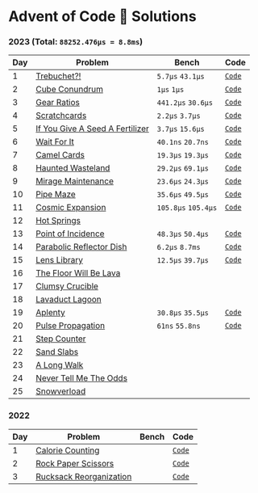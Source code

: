 # Advent of Code 🎄 Solutions

### 2023 (Total: `88252.476µs = 8.8ms`)

| Day | Problem                                                                | Bench               | Code                    |
| --- | ---------------------------------------------------------------------- | ------------------- | ----------------------- |
| 1   | [Trebuchet?!](https://adventofcode.com/2023/day/1)                     | `5.7µs` `43.1µs`    | [`Code`](./2023/day-1)  |
| 2   | [Cube Conundrum](https://adventofcode.com/2023/day/2)                  | `1µs` `1µs`         | [`Code`](./2023/day-2)  |
| 3   | [Gear Ratios](https://adventofcode.com/2023/day/3)                     | `441.2µs` `30.6µs`  | [`Code`](./2023/day-3)  |
| 4   | [Scratchcards](https://adventofcode.com/2023/day/4)                    | `2.2µs` `3.7µs`     | [`Code`](./2023/day-4)  |
| 5   | [If You Give A Seed A Fertilizer](https://adventofcode.com/2023/day/5) | `3.7µs` `15.6µs`    | [`Code`](./2023/day-5)  |
| 6   | [Wait For It](https://adventofcode.com/2023/day/6)                     | `40.1ns` `20.7ns`   | [`Code`](./2023/day-6)  |
| 7   | [Camel Cards](https://adventofcode.com/2023/day/7)                     | `19.3µs` `19.3µs`   | [`Code`](./2023/day-7)  |
| 8   | [Haunted Wasteland](https://adventofcode.com/2023/day/8)               | `29.2µs` `69.1µs`   | [`Code`](./2023/day-8)  |
| 9   | [Mirage Maintenance](https://adventofcode.com/2023/day/9)              | `23.6µs` `24.3µs`   | [`Code`](./2023/day-9)  |
| 10  | [Pipe Maze](https://adventofcode.com/2023/day/10)                      | `35.6µs` `49.5µs`   | [`Code`](./2023/day-10) |
| 11  | [Cosmic Expansion](https://adventofcode.com/2023/day/11)               | `105.8µs` `105.4µs` | [`Code`](./2023/day-11) |
| 12  | [Hot Springs](https://adventofcode.com/2023/day/12)                    |                     |                         |
| 13  | [Point of Incidence](https://adventofcode.com/2023/day/13)             | `48.3µs` `50.4µs`   | [`Code`](./2023/day-13) |
| 14  | [Parabolic Reflector Dish](https://adventofcode.com/2023/day/14)       | `6.2µs` `8.7ms`     | [`Code`](./2023/day-14) |
| 15  | [Lens Library](https://adventofcode.com/2023/day/15)                   | `12.5µs` `39.7µs`   | [`Code`](./2023/day-15) |
| 16  | [The Floor Will Be Lava](https://adventofcode.com/2023/day/16)         |                     |                         |
| 17  | [Clumsy Crucible](https://adventofcode.com/2023/day/17)                |                     |                         |
| 18  | [Lavaduct Lagoon](https://adventofcode.com/2023/day/18)                |                     |                         |
| 19  | [Aplenty](https://adventofcode.com/2023/day/19)                        | `30.8µs` `35.5µs`   | [`Code`](./2023/day-19) |
| 20  | [Pulse Propagation](https://adventofcode.com/2023/day/20)              | `61ns` `55.8ns`     | [`Code`](./2023/day-20) |
| 21  | [Step Counter](https://adventofcode.com/2023/day/21)                   |                     |                         |
| 22  | [Sand Slabs](https://adventofcode.com/2023/day/22)                     |                     |                         |
| 23  | [A Long Walk](https://adventofcode.com/2023/day/23)                    |                     |                         |
| 24  | [Never Tell Me The Odds](https://adventofcode.com/2023/day/24)         |                     |                         |
| 25  | [Snowverload](https://adventofcode.com/2023/day/25)                    |                     |                         |

<!-- (5.7 + 43.1) + (1 + 1) + (441.2 + 30.6) + (2.2 + 3.7) + (3.7 + 15.6) + (0.04 + 0.02) + (19.3 + 19.3) + (29.2 + 69.1) + (23.6 + 24.3) + (35.6 + 49.5) + (105.8 + 105.4) + (48.3 + 50.4) + (6.2 + 87000) + (12.5 + 39.7) + (30.8 + 35.5) + (0.061 + 0.055) -->

### 2022

| Day | Problem                                           | Bench | Code                              |
| --- | ------------------------------------------------- | ----- | --------------------------------- |
| 1   | [Calorie Counting](./2022/day-1/README.md)        |       | [`Code`](./2022/day-1/src/lib.rs) |
| 2   | [Rock Paper Scissors](./2022/day-2/README.md)     |       | [`Code`](./2022/day-2/src/lib.rs) |
| 3   | [Rucksack Reorganization](./2022/day-3/README.md) |       | [`Code`](./2022/day-3/src/lib.rs) |
